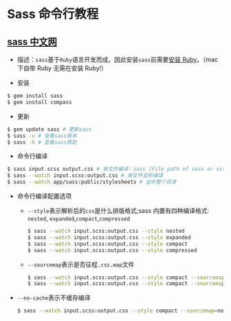 # Sass 命令行教程

## [sass 中文网](https://www.sass.hk/docs/)

- 描述：`sass`基于`Ruby`语言开发而成，因此安装`sass`前需要[安装 Ruby](http://rubyinstaller.org/downloads)。（mac 下自带 Ruby 无需在安装 Ruby!）

- 安装

```bash
$ gem install sass
$ gem install compass
```

- 更新

```bash
$ gem update sass # 更新sass
$ sass -v # 查看sass版本
$ sass -h # 查看sass帮助
```

- 命令行编译

```bash
$ sass input.scss output.css # 单文件编译：sass [File path of sass or scss] [output file path]
$ sass --watch input.scss:output.css # 单文件监听编译
$ sass --watch app/sass:public/stylesheets # 监听整个目录
```

- 命令行编译配置选项

  - `--style`表示解析后的`css`是什么排版格式;sass 内置有四种编译格式: `nested`, `expanded`,`compact`,`compressed`

    ```bash
    $ sass --watch input.scss:output.css --style nested
    $ sass --watch input.scss:output.css --style expanded
    $ sass --watch input.scss:output.css --style compact
    $ sass --watch input.scss:output.css --style compressed
    ```

  - `--sourcemap`表示是否征程`.css.map`文件

    ```bash
    $ sass --watch input.scss:output.css --style compact --sourcemap # 生成
    $ sass --watch input.scss:output.css --style compact --sourcemap=none # 禁止生成
    ```

- `--no-cache`表示不缓存编译

  ```bash
  $ sass --watch input.scss:output.css --style compact --sourcemap=none --no-cache
  ```
